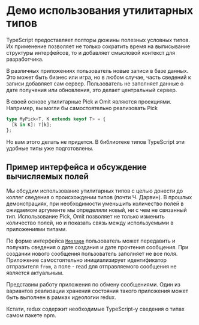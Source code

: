 # Демо использования утилитарных типов

TypeScript предоставляет полторы дюжины полезных условных типов. Их применение позволяет не только сократить время на выписывание структуры интерфейсов, то и добавляет смысловой контекст для разработчика.

В различных приложениях пользователь новые записи в базе данных. Это может быть бизнес или игра, но в любом случае, часть сведений к записи добавляет сам сервер. Пользователь не заполняет данные о дате получения или обновления, это делает центральный сервер.

В своей основе утилитарные Pick и Omit являются проекциями. Например, вы могли бы самостоятельно реализовать Pick

```ts
type MyPick<T, K extends keyof T> = {
  [k in K]: T[k];
};
```

Но вам этого делать не придется. В библиотеке типов TypeScript эти удобные типы уже подготовлены.

## Пример интерфейса и обсуждение вычисляемых полей

Мы обсудим использование утилитарных типов с целью донести до коллег сведения о происхождении типов (почти Ч. Дарвин). В прошлых демонстрациях, при необходимости уменьшить количество полей в ожидаемом аргументе мы определяли новый, ни с чем не связанный тип. Использование Pick, Omit позволяет не только изменить количество полей, но и показать связь между используемыми в приложениями типами.

По форме интерфейса [`Message`](https://codesandbox.io/s/jovial-breeze-4sxrb?file=/src/i-face-message.ts) пользователь может передавить и получать сведения о дате создания и дате прочтения сообщения. При создании нового сообщения пользователь заполняет не все поля. Приложение самостоятельно инициализирует идентификатор отправителя `from`, а поле - read для отправляемого сообщения не является актуальным.

Представим работу приложения по обмену сообщениями. Один из вариантов реализации хранения состояния такого приложения может быть выполнен в рамках идеологии redux.

Кстати, redux содержит необходимые TypeScript-у сведения о типах самом пакете npm.
